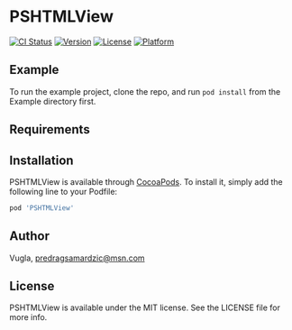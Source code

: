 # PSHTMLView

[![CI Status](http://img.shields.io/travis/Vugla/PSHTMLView.svg?style=flat)](https://travis-ci.org/Vugla/PSHTMLView)
[![Version](https://img.shields.io/cocoapods/v/PSHTMLView.svg?style=flat)](http://cocoapods.org/pods/PSHTMLView)
[![License](https://img.shields.io/cocoapods/l/PSHTMLView.svg?style=flat)](http://cocoapods.org/pods/PSHTMLView)
[![Platform](https://img.shields.io/cocoapods/p/PSHTMLView.svg?style=flat)](http://cocoapods.org/pods/PSHTMLView)

## Example

To run the example project, clone the repo, and run `pod install` from the Example directory first.

## Requirements

## Installation

PSHTMLView is available through [CocoaPods](http://cocoapods.org). To install
it, simply add the following line to your Podfile:

```ruby
pod 'PSHTMLView'
```

## Author

Vugla, predragsamardzic@msn.com

## License

PSHTMLView is available under the MIT license. See the LICENSE file for more info.
